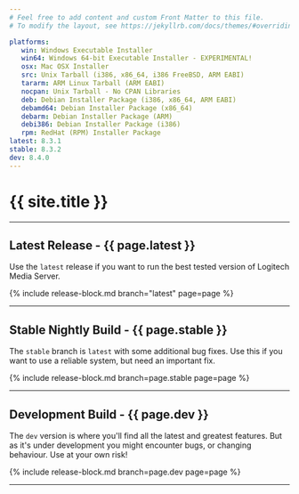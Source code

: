 ```yaml
---
# Feel free to add content and custom Front Matter to this file.
# To modify the layout, see https://jekyllrb.com/docs/themes/#overriding-theme-defaults

platforms:
   win: Windows Executable Installer
   win64: Windows 64-bit Executable Installer - EXPERIMENTAL!
   osx: Mac OSX Installer
   src: Unix Tarball (i386, x86_64, i386 FreeBSD, ARM EABI)
   tararm: ARM Linux Tarball (ARM EABI)
   nocpan: Unix Tarball - No CPAN Libraries
   deb: Debian Installer Package (i386, x86_64, ARM EABI)
   debamd64: Debian Installer Package (x86_64)
   debarm: Debian Installer Package (ARM)
   debi386: Debian Installer Package (i386)
   rpm: RedHat (RPM) Installer Package
latest: 8.3.1
stable: 8.3.2
dev: 8.4.0
---
```


# {{ site.title }}

---
## Latest Release - {{ page.latest }}

Use the `latest` release if you want to run the best tested version of Logitech Media Server.

{% include release-block.md branch="latest" page=page %}

---

## Stable Nightly Build - {{ page.stable }}

The `stable` branch is `latest` with some additional bug fixes. Use this if you want to use a reliable system, but need an important fix.

{% include release-block.md branch=page.stable page=page %}

---

## Development Build - {{ page.dev }}

The `dev` version is where you'll find all the latest and greatest features. But as it's under development you might encounter bugs, or changing behaviour. Use at your own risk!

{% include release-block.md branch=page.dev page=page %}

---